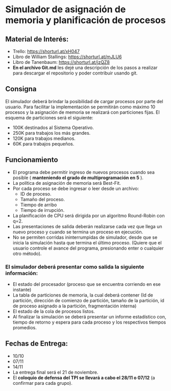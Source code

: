 # Simulador de asignación de memoria y planificación de procesos

## Material de Interés:
- Trello: https://shorturl.at/xH047
- Libro de William Stallings: https://shorturl.at/mJLU6
- Libro de Tanenbaum: https://shorturl.at/jzQZ8
- **En el archivo Git.md** les dejé una descripción de los pasos a realizar para descargar el repositorio y poder contribuir usando git.

## Consigna
El simulador deberá brindar la posibilidad de cargar procesos por parte del usuario. Para facilitar la implementación se permitirán como máximo 10 procesos y la asignación de memoria se realizará con particiones fijas. El esquema de particiones será el siguiente:
- 100K destinados al Sistema Operativo.
- 250K para trabajos los más grandes.
- 120K para trabajos medianos.
- 60K para trabajos pequeños.

## Funcionamiento
- El programa debe permitir ingreso de nuevos procesos cuando sea posible ( **manteniendo el grado de
multiprogramación en 5** ). 
- La política de asignación de memoria será Best-Fit.
- Por cada proceso se debe ingresar o leer desde un archivo:
    - ID de proceso.
    - Tamaño del proceso. 
    - Tiempo de arribo 
    - Tiempo de irrupción.
- La planificación de CPU será dirigida por un algoritmo Round-Robin con q=2.
- Las presentaciones de salida deberán realizarse cada vez que llega un nuevo proceso y cuando se termina un proceso en ejecución.
- No se permiten corridas ininterrumpidas de simulador, desde que se inicia la simulación hasta que termina el último proceso. (Quiere que el usuario controle el avance del programa, presionando enter o cualquier otro método).

### El simulador deberá presentar como salida la siguiente información:
- El estado del procesador (proceso que se encuentra corriendo en ese instante)
- La tabla de particiones de memoria, la cual deberá contener (Id de partición, dirección de comienzo de
partición, tamaño de la partición, id de proceso asignado a la partición, fragmentación interna)
- El estado de la cola de procesos listos.
- Al finalizar la simulación se deberá presentar un informe estadístico con, tiempo de retorno y espera para cada
proceso y los respectivos tiempos promedios.

## Fechas de Entrega:
- 10/10
- 07/11
- 14/11
- La entrega final será el 21 de noviembre.
- El **coloquio de defensa del TPI se llevará a cabo el 28/11 o 07/12** (a confirmar para cada grupo).


